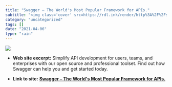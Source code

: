 ```yaml
---
title: "Swagger – The World's Most Popular Framework for APIs."
subtitle: "<img class='cover' src=https://rdl.ink/render/http%3A%2F%2Fswagger.io>"
category: "uncategorized"
tags: []
date: "2021-04-06"
type: "rain"
---
```

<img class="cover" src=https://rdl.ink/render/http%3A%2F%2Fswagger.io>



* **Web site excerpt:** Simplify API development for users, teams, and enterprises with our open source and professional toolset. Find out how Swagger can help you and get started today.

* **Link to site:** **[Swagger – The World's Most Popular Framework for APIs.](http://swagger.io)**